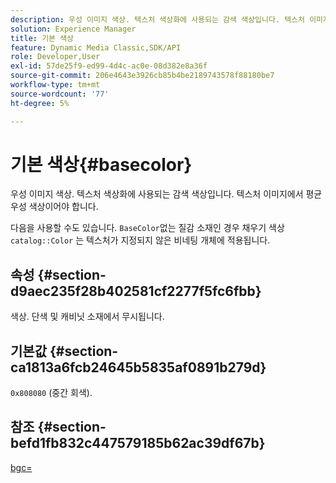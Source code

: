 ```yaml
---
description: 우성 이미지 색상. 텍스처 색상화에 사용되는 감색 색상입니다. 텍스처 이미지에서 평균 우성 색상이어야 합니다.
solution: Experience Manager
title: 기본 색상
feature: Dynamic Media Classic,SDK/API
role: Developer,User
exl-id: 57de25f9-ed99-4d4c-ac0e-08d382e8a36f
source-git-commit: 206e4643e3926cb85b4be2189743578f88180be7
workflow-type: tm+mt
source-wordcount: '77'
ht-degree: 5%

---
```


# 기본 색상{#basecolor}

우성 이미지 색상. 텍스처 색상화에 사용되는 감색 색상입니다. 텍스처 이미지에서 평균 우성 색상이어야 합니다.

다음을 사용할 수도 있습니다. `BaseColor`없는 질감 소재인 경우 채우기 색상 `catalog::Color` 는 텍스처가 지정되지 않은 비네팅 개체에 적용됩니다.

## 속성 {#section-d9aec235f28b402581cf2277f5fc6fbb}

색상. 단색 및 캐비닛 소재에서 무시됩니다.

## 기본값 {#section-ca1813a6fcb24645b5835af0891b279d}

`0x808080` (중간 회색).

## 참조 {#section-befd1fb832c447579185b62ac39df67b}

[bgc=](../../../../../ir-api/http-protocol/image-rendering-api-ref/c-ir-http-protocol-ref/c-ir-http-protocol-command-reference/r-ir-bgc.md#reference-3f5c78cea01c4a85aa582076d23aebb0)
